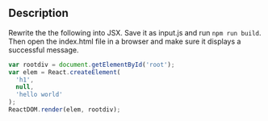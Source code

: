 ## Description
Rewrite the the following into JSX. Save it as input.js and run `npm run build`. Then open the index.html file in a browser and make sure it displays a successful message.

```javascript
var rootdiv = document.getElementById('root');
var elem = React.createElement(
  'h1',
  null,
  'hello world'
);
ReactDOM.render(elem, rootdiv);
```

